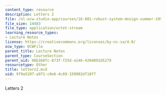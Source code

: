 ```yaml
---
content_type: resource
description: Letters 2
file: /ol-ocw-studio-app/courses/16-881-robust-system-design-summer-1998/9f9a5207a971c0e64c69159902df18f7_letters2.mcd
file_size: 14483
file_type: application/octet-stream
learning_resource_types:
- Lecture Notes
license: https://creativecommons.org/licenses/by-nc-sa/4.0/
ocw_type: OCWFile
parent_title: Lecture Notes
parent_type: CourseSection
parent_uid: 98b160fc-873f-f25d-a146-4204891d5279
resourcetype: Other
title: letters2.mcd
uid: 9f9a5207-a971-c0e6-4c69-159902df18f7
---
```

Letters 2